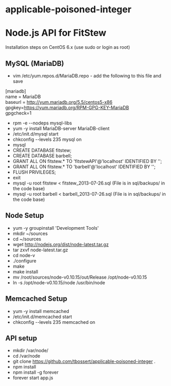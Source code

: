 applicable-poisoned-integer
===========================

# Node.js API for FitStew #

Installation steps on CentOS 6.x  (use sudo or login as root)

## MySQL (MariaDB) ##
- vim /etc/yum.repos.d/MariaDB.repo  -  add the following to this file and save

[mariadb]   
name = MariaDB   
baseurl = http://yum.mariadb.org/5.5/centos5-x86   
gpgkey=https://yum.mariadb.org/RPM-GPG-KEY-MariaDB   
gpgcheck=1 

- rpm -e --nodeps mysql-libs
- yum -y install MariaDB-server MariaDB-client
- /etc/init.d/mysql start
- chkconfig --levels 235 mysql on
- mysql 
- CREATE DATABASE fitstew;
- CREATE DATABASE barbell;
- GRANT ALL ON fitstew.* TO 'fitstewAPI'@'localhost' IDENTIFIED BY '<password>';
- GRANT ALL ON fitstew.* TO 'barbell'@'localhost' IDENTIFIED BY '<password>';
- FLUSH PRIVILEGES;
- exit
- mysql -u root fitstew < fitstew_2013-07-26.sql      (File is in sql/backups/ in the code base)
- mysql -u root barbell < barbell_2013-07-26.sql      (File is in sql/backups/ in the code base)

## Node Setup ##
- yum -y groupinstall 'Development Tools'
- mkdir ~/sources
- cd ~/sources
- wget http://nodejs.org/dist/node-latest.tar.gz
- tar zxvf node-latest.tar.gz
- cd node-v<TAB>
- ./configure
- make
- make install
- mv /root/sources/node-v0.10.15/out/Release /opt/node-v0.10.15
- ln -s /opt/node-v0.10.15/node /usr/bin/node

## Memcached Setup ##
- yum -y install memcached
- /etc/init.d/memcached start
- chkconfig --levels 235 memcached on


## API setup ##
- mkdir /var/node/
- cd /var/node
- git clone https://github.com/tbossert/applicable-poisoned-integer .
- npm install
- npm install -g forever
- forever start app.js

